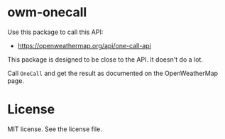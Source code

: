 # owm-onecall

Use this package to call this API:

* https://openweathermap.org/api/one-call-api

This package is designed to be close to the API.  It doesn't do a lot.

Call `OneCall` and get the result as documented on the OpenWeatherMap page.

# License

MIT license.  See the license file.